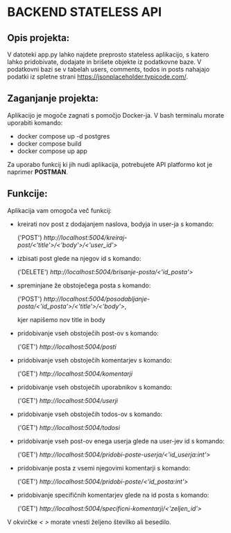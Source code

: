 # BACKEND STATELESS API

## Opis projekta:
V datoteki app.py lahko najdete preprosto stateless aplikacijo, s katero lahko pridobivate, dodajate in brišete objekte iz podatkovne baze.
V podatkovni bazi se v tabelah users, comments, todos in posts nahajajo podatki iz spletne strani https://jsonplaceholder.typicode.com/.

## Zaganjanje projekta:
Aplikacijo je mogoče zagnati s pomočjo Docker-ja. V bash terminalu morate uporabiti komando:
- docker compose up -d postgres
- docker compose build
- docker compose up app 

Za uporabo funkcij ki jih nudi aplikacija, potrebujete API platformo kot je naprimer **POSTMAN**.

## Funkcije: 
Aplikacija vam omogoča več funkcij:
- kreirati nov post z dodajanjem naslova, bodyja in user-ja s komando: 
    
    ('POST') *http://localhost:5004/kreiraj-post/<'title'>/<'body'>/<'user_id'>*
- izbisati post glede na njegov id s komando:
    
    ('DELETE') *http://localhost:5004/brisanje-posta/<'id_posta'>*
- spreminjane že obstoječega posta s komando:
    
    ('POST') *http://localhost:5004/posodabljanje-posta/<'id_posta'>/<'title'>/<'body'>*, 
    
    kjer napišemo nov title in body
- pridobivanje vseh obstoječih post-ov s komando:
    
    ('GET') *http://localhost:5004/posti*
- pridobivanje vseh obstoječih komentarjev s komando:
    
    ('GET') *http://localhost:5004/komentarji*
- pridobivanje vseh obstoječih uporabnikov s komando:
    
    ('GET') *http://localhost:5004/userji*
- pridobivanje vseh obstoječih todos-ov s komando:
    
    ('GET') *http://localhost:5004/todosi*
- pridobivanje vseh post-ov enega userja glede na user-jev id s komando:
    
    ('GET') *http://localhost:5004/pridobi-poste-userja/<'id_userja:int'>*
- pridobivanje posta z vsemi njegovimi komentarji s komando:
    
    ('GET') *http://localhost:5004/pridobi-poste/<'id_posta:int'>*
- pridobivanje specifičnih komentarjev glede na id posta s komando:
    
    ('GET') *http://localhost:5004/specificni-komentarji/<'zeljen_id'>*

V okvirčke *< >* morate vnesti željeno številko ali besedilo. 

